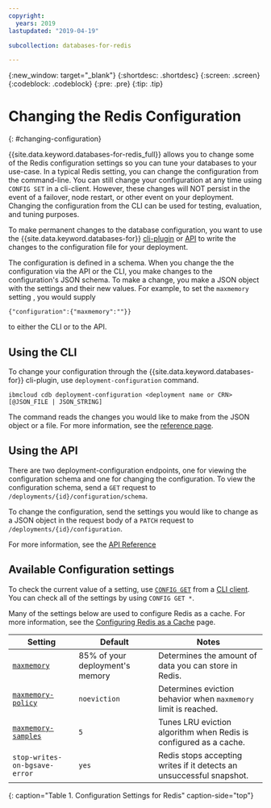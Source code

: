 ```yaml
---
copyright:
  years: 2019
lastupdated: "2019-04-19"

subcollection: databases-for-redis

---
```


{:new_window: target="_blank"}
{:shortdesc: .shortdesc}
{:screen: .screen}
{:codeblock: .codeblock}
{:pre: .pre}
{:tip: .tip}

# Changing the Redis Configuration
{: #changing-configuration}

{{site.data.keyword.databases-for-redis_full}} allows you to change some of the Redis configuration settings so you can tune your databases to your use-case. In a typical Redis setting, you can change the configuration from the command-line. You can still change your configuration at any time using `CONFIG SET` in a cli-client. However, these changes will NOT persist in the event of a failover, node restart, or other event on your deployment. Changing the configuration from the CLI can be used for testing, evaluation, and tuning purposes.

To make permanent changes to the database configuration, you want to use the {{site.data.keyword.databases-for}} [cli-plugin](/docs/databases-cli-plugin?topic=cloud-databases-cli-cdb-reference#deployment-configuration) or [API](https://{DomainName}/apidocs/cloud-databases-api#change-your-database-configuration) to write the changes to the configuration file for your deployment. 

The configuration is defined in a schema. When you change the the configuration via the API or the CLI, you make changes to the configuration's JSON schema. To make a change, you make a JSON object with the settings and their new values. For example, to set the `maxmemory` setting , you would supply 
```
{"configuration":{"maxmemory":""}}
```
to either the CLI or to the API.

## Using the CLI

To change your configuration through the {{site.data.keyword.databases-for}} cli-plugin, use `deployment-configuration` command. 
```
ibmcloud cdb deployment-configuration <deployment name or CRN> [@JSON_FILE | JSON_STRING]
```

The command reads the changes you would like to make from the JSON object or a file. For more information, see the [reference page](/docs/databases-cli-plugin?topic=cloud-databases-cli-cdb-reference#deployment-configuration).

## Using the API

There are two deployment-configuration endpoints, one for viewing the configuration schema and one for changing the configuration. To view the configuration schema, send a `GET` request to `/deployments/{id}/configuration/schema`.

To change the configuration, send the settings you would like to change as a JSON object in the request body of a `PATCH` request to `/deployments/{id}/configuration`.

For more information, see the [API Reference](https://cloud.ibm.com/apidocs/cloud-databases-api#change-your-database-configuration)


## Available Configuration settings

To check the current value of a setting, use [`CONFIG GET`](https://redis.io/commands/config-get) from a [CLI client](/docs/services/databases-for-redis?topic=databases-for-redis-connecting-cli-client). You can check all of the settings by using `CONFIG GET *`.

Many of the settings below are used to configure Redis as a cache. For more information, see the [Configuring Redis as a Cache](/docs/services/databases-for-redis?topic=databases-for-redis-redis-cache) page.

Setting|Default|Notes
----------|-----|-----------
[`maxmemory`](https://redis.io/topics/memory-optimization#memory-allocation) | 85% of your deployment's memory | Determines the amount of data you can store in Redis.
[`maxmemory-policy`](https://redis.io/topics/lru-cache#eviction-policies) |`noeviction` | Determines eviction behavior when `maxmemory` limit is reached.
[`maxmemory-samples`](https://redis.io/topics/lru-cache#approximated-lru-algorithm) | `5`| Tunes LRU eviction algorithm when Redis is configured as a cache.
`stop-writes-on-bgsave-error` | `yes` | Redis stops accepting writes if it detects an unsuccessful snapshot. 
{: caption="Table 1. Configuration Settings for Redis" caption-side="top"}

